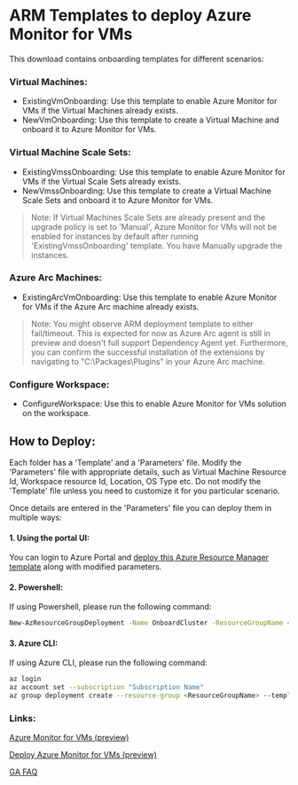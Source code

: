 # ARM Templates to deploy Azure Monitor for VMs

This download contains onboarding templates for different scenarios:

### Virtual Machines:
- ExistingVmOnboarding: Use this template to enable Azure Monitor for VMs if the Virtual Machines already exists.
- NewVmOnboarding: Use this template to create a Virtual Machine and onboard it to Azure Monitor for VMs.

### Virtual Machine Scale Sets:
- ExistingVmssOnboarding: Use this template to enable Azure Monitor for VMs if the Virtual Scale Sets already exists.
- NewVmssOnboarding: Use this template to create a Virtual Machine Scale Sets and onboard it to Azure Monitor for VMs.

> Note: If Virtual Machines Scale Sets are already present and the upgrade policy is set to 'Manual', Azure Monitor for VMs will not be enabled for instances by default after running 'ExistingVmssOnboarding' template. You have Manually upgrade the instances.

### Azure Arc Machines:
- ExistingArcVmOnboarding: Use this template to enable Azure Monitor for VMs if the Azure Arc machine already exists.

> Note: You might observe ARM deployment template to either fail/timeout. This is expected for now as Azure Arc agent is still in preview and doesn't full support Dependency Agent yet. Furthermore, you can confirm the successful installation of the extensions by navigating to "C:\Packages\Plugins\" in your Azure Arc machine.

### Configure Workspace:
- ConfigureWorkspace: Use this to enable Azure Monitor for VMs solution on the workspace.

## How to Deploy:
Each folder has a 'Template' and a 'Parameters' file.
Modify the 'Parameters' file with appropriate details, such as Virtual Machine Resource Id, Workspace resource Id, Location, OS Type etc. Do not modify the 'Template' file unless you need to customize it for you particular scenario.

Once details are entered in the 'Parameters' file you can deploy them in multiple ways:

#### 1. Using the portal UI:
You can login to Azure Portal and [deploy this Azure Resource Manager template](https://docs.microsoft.com/azure/azure-resource-manager/resource-manager-quickstart-create-templates-use-the-portal) along with modified parameters.

#### 2. Powershell:
If using Powershell, please run the following command:

```sh
New-AzResourceGroupDeployment -Name OnboardCluster -ResourceGroupName <ResourceGroupName> -TemplateFile <Template.json> -TemplateParameterFile <Parameters.json>
```

#### 3. Azure CLI:
If using Azure CLI, please run the following command:

```sh
az login
az account set --subscription "Subscription Name"
az group deployment create --resource-group <ResourceGroupName> --template-file <Template.json> --parameters <Parameters.json>
```

### Links:
[Azure Monitor for VMs (preview)](https://docs.microsoft.com/azure/azure-monitor/insights/vminsights-overview)

[Deploy Azure Monitor for VMs (preview)](https://docs.microsoft.com/azure/azure-monitor/insights/vminsights-onboard)

[GA FAQ](https://docs.microsoft.comazure/azure-monitor/insights/vminsights-ga-release-faq)
